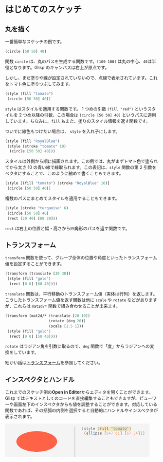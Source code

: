 # はじめてのスケッチ

## 丸を描く

一番簡単なスケッチの例です。

```cljs
(circle [50 50] 40)
```

関数 `circle` は、丸のパスを生成する関数です。`[100 100]` は丸の中心、`40`は半径となります。Glisp のキャンバスは右上が原点です。

しかし、まだ塗りや線が設定されていないので、点線で表示されています。これをトマト色に塗りつぶしてみます。

```cljs
(style (fill "tomato")
 (circle [50 50] 40))
```

`style` はスタイルを適用する関数です。 1 つめの引数 `(fill "red")` というスタイルを 2 つめ以降の引数、この場合は `(circle [50 50] 40)` というパスに適用しています。ちなみに、`fill` もまた、塗りのスタイル情報を返す関数です。

ついでに線色もつけたい場合は、 `style` を入れ子にします。

```cljs
(style (fill "RoyalBlue")
 (style (stroke "tomato" 10)
  (circle [50 50] 40)))
```

スタイルは外側から順に描画されます。この例では、丸がまずトマト色で塗られてから太さ 10 の青い線で縁取られます。この表記は、`style` 関数の第 2 引数をベクタにすることで、このように縮めて書くこともできます。

```cljs
(style [(fill "tomato") (stroke "RoyalBlue" 10)]
 (circle [50 50] 40))
```

複数のパスにまとめてスタイルを適用することもできます。

```cljs
(style (stroke "turquoise" 6)
 (circle [50 50] 40)
 (rect [20 40] [60 20]))
```

`rect` は右上の位置と幅・高さから四角形のパスを返す関数です。

## トランスフォーム

`transform` 関数を使って、グループ全体の位置や角度といったトランスフォーム値を設定することができます。

```cljs
(transform (translate [30 30])
 (style (fill "gold")
  (rect [0 0] [60 40])))
```

`translate` 関数は、平行移動のトランスフォーム値（実体は行列）を返します。こうしたトランスフォーム値を返す関数は他に `scale` や `rotate` などがありますが、これらは `mat2d/*` 関数で組み合わせることが出来ます。

```cljs
(transform (mat2d/* (translate [20 10])
                    (rotate (deg 20))
                    (scale [1.5 1]))
 (style (fill "gold")
  (rect [0 0] [50 40])))
```

`rotate` はラジアン角を引数に取るので、`deg` 関数で「度」からラジアンへの変換をしています。

細かい話は[トランスフォーム](c01-transform)を参照してください。

## インスペクタとハンドル

これまでのスケッチ例の**Open in Editor**からエディタを開くことができます。Glisp ではテキストとしてのコードを直接編集することもできますが、ビューワーや画面左下のインスペクタからも値を調整することができます。対応している関数であれば、その括弧の内側を選択すると自動的にハンドルやインスペクタが表示されます。

![](handles.gif)
